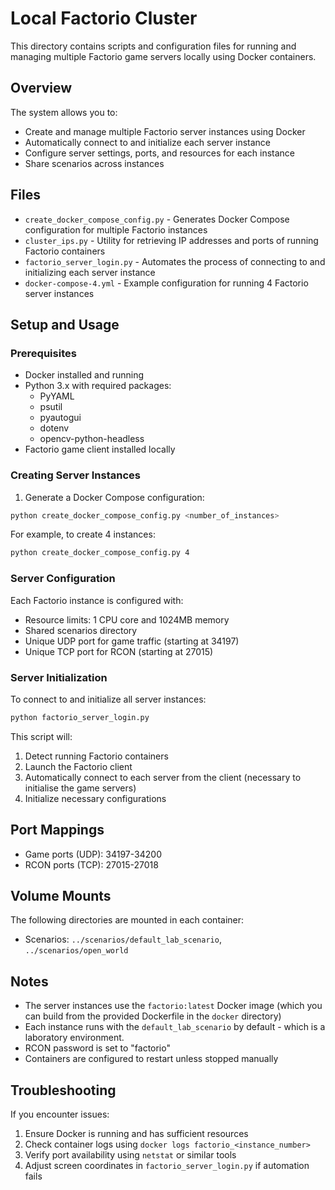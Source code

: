 # Local Factorio Cluster

This directory contains scripts and configuration files for running and managing multiple Factorio game servers locally using Docker containers.

## Overview

The system allows you to:
- Create and manage multiple Factorio server instances using Docker
- Automatically connect to and initialize each server instance
- Configure server settings, ports, and resources for each instance
- Share scenarios across instances

## Files

- `create_docker_compose_config.py` - Generates Docker Compose configuration for multiple Factorio instances
- `cluster_ips.py` - Utility for retrieving IP addresses and ports of running Factorio containers
- `factorio_server_login.py` - Automates the process of connecting to and initializing each server instance
- `docker-compose-4.yml` - Example configuration for running 4 Factorio server instances

## Setup and Usage

### Prerequisites

- Docker installed and running
- Python 3.x with required packages:
  - PyYAML
  - psutil
  - pyautogui
  - dotenv
  - opencv-python-headless
- Factorio game client installed locally

### Creating Server Instances

1. Generate a Docker Compose configuration:
```bash
python create_docker_compose_config.py <number_of_instances>
```

For example, to create 4 instances:
```bash
python create_docker_compose_config.py 4
```

### Server Configuration

Each Factorio instance is configured with:
- Resource limits: 1 CPU core and 1024MB memory
- Shared scenarios directory
- Unique UDP port for game traffic (starting at 34197)
- Unique TCP port for RCON (starting at 27015)

### Server Initialization

To connect to and initialize all server instances:
```bash
python factorio_server_login.py
```

This script will:
1. Detect running Factorio containers
2. Launch the Factorio client
3. Automatically connect to each server from the client (necessary to initialise the game servers)
4. Initialize necessary configurations

## Port Mappings

- Game ports (UDP): 34197-34200
- RCON ports (TCP): 27015-27018

## Volume Mounts

The following directories are mounted in each container:
- Scenarios: `../scenarios/default_lab_scenario`, `../scenarios/open_world`

## Notes

- The server instances use the `factorio:latest` Docker image (which you can build from the provided Dockerfile in the `docker` directory)
- Each instance runs with the `default_lab_scenario` by default - which is a laboratory environment.
- RCON password is set to "factorio"
- Containers are configured to restart unless stopped manually

## Troubleshooting

If you encounter issues:
1. Ensure Docker is running and has sufficient resources
2. Check container logs using `docker logs factorio_<instance_number>`
3. Verify port availability using `netstat` or similar tools
4. Adjust screen coordinates in `factorio_server_login.py` if automation fails
